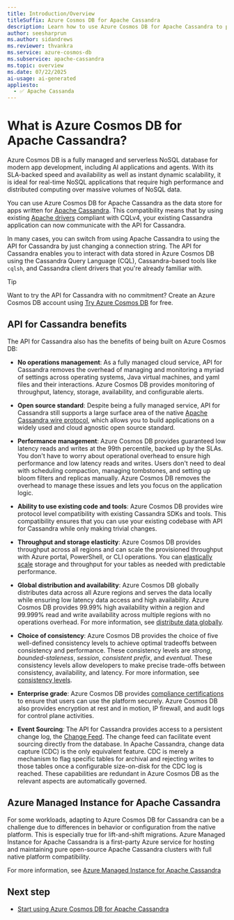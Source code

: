 ```yaml
---
title: Introduction/Overview
titleSuffix: Azure Cosmos DB for Apache Cassandra
description: Learn how to use Azure Cosmos DB for Apache Cassandra to power existing and new applications with Cassandra drivers and CQL.
author: seesharprun
ms.author: sidandrews
ms.reviewer: thvankra
ms.service: azure-cosmos-db
ms.subservice: apache-cassandra
ms.topic: overview
ms.date: 07/22/2025
ai-usage: ai-generated
appliesto:
  - ✅ Apache Cassanda
---
```


# What is Azure Cosmos DB for Apache Cassandra?

Azure Cosmos DB is a fully managed and serverless NoSQL database for modern app development, including AI applications and agents. With its SLA-backed speed and availability as well as instant dynamic scalability, it is ideal for real-time NoSQL applications that require high performance and distributed computing over massive volumes of NoSQL data.

<!-- COPILOT: Don't edit above this line -->

You can use Azure Cosmos DB for Apache Cassandra as the data store for apps written for [Apache Cassandra](https://cassandra.apache.org). This compatibility means that by using existing [Apache drivers](https://cassandra.apache.org/doc/stable/cassandra/getting-started/drivers.html) compliant with CQLv4, your existing Cassandra application can now communicate with the API for Cassandra. 

In many cases, you can switch from using Apache Cassandra to using the API for Cassandra by just changing a connection string. The API for Cassandra enables you to interact with data stored in Azure Cosmos DB using the Cassandra Query Language (CQL), Cassandra-based tools like `cqlsh`, and Cassandra client drivers that you're already familiar with.

> [!TIP]
> Want to try the API for Cassandra with no commitment? Create an Azure Cosmos DB account using [Try Azure Cosmos DB](../try-free.md) for free.

## API for Cassandra benefits

The API for Cassandra also has the benefits of being built on Azure Cosmos DB:

- **No operations management**: As a fully managed cloud service, API for Cassandra removes the overhead of managing and monitoring a myriad of settings across operating systems, Java virtual machines, and yaml files and their interactions. Azure Cosmos DB provides monitoring of throughput, latency, storage, availability, and configurable alerts.

- **Open source standard**: Despite being a fully managed service, API for Cassandra still supports a large surface area of the native [Apache Cassandra wire protocol](support.md), which allows you to build applications on a widely used and cloud agnostic open source standard.

- **Performance management**: Azure Cosmos DB provides guaranteed low latency reads and writes at the 99th percentile, backed up by the SLAs. You don't have to worry about operational overhead to ensure high performance and low latency reads and writes. Users don't need to deal with scheduling compaction, managing tombstones, and setting up bloom filters and replicas manually. Azure Cosmos DB removes the overhead to manage these issues and lets you focus on the application logic.

- **Ability to use existing code and tools**: Azure Cosmos DB provides wire protocol level compatibility with existing Cassandra SDKs and tools. This compatibility ensures that you can use your existing codebase with API for Cassandra while only making trivial changes.

- **Throughput and storage elasticity**: Azure Cosmos DB provides throughput across all regions and can scale the provisioned throughput with Azure portal, PowerShell, or CLI operations. You can [elastically scale](scale-account-throughput.md) storage and throughput for your tables as needed with predictable performance.

- **Global distribution and availability**: Azure Cosmos DB globally distributes data across all Azure regions and serves the data locally while ensuring low latency data access and high availability. Azure Cosmos DB provides 99.99% high availability within a region and 99.999% read and write availability across multiple regions with no operations overhead. For more information, see [distribute data globally](../distribute-data-globally.md).

- **Choice of consistency**: Azure Cosmos DB provides the choice of five well-defined consistency levels to achieve optimal tradeoffs between consistency and performance. These consistency levels are *strong*, *bounded-staleness*, *session*, *consistent prefix*, and *eventual*. These consistency levels allow developers to make precise trade-offs between consistency, availability, and latency. For more information, see [consistency levels](../consistency-levels.md).

- **Enterprise grade**: Azure Cosmos DB provides [compliance certifications](https://www.microsoft.com/trust-center) to ensure that users can use the platform securely. Azure Cosmos DB also provides encryption at rest and in motion, IP firewall, and audit logs for control plane activities.

- **Event Sourcing**: The API for Cassandra provides access to a persistent change log, the [Change Feed](change-feed.md). The change feed can facilitate event sourcing directly from the database. In Apache Cassandra, change data capture (CDC) is the only equivalent feature. CDC is merely a mechanism to flag specific tables for archival and rejecting writes to those tables once a configurable size-on-disk for the CDC log is reached. These capabilities are redundant in Azure Cosmos DB as the relevant aspects are automatically governed.

<!-- COPILOT: Don't edit below this line -->

## Azure Managed Instance for Apache Cassandra

For some workloads, adapting to Azure Cosmos DB for Cassandra can be a challenge due to differences in behavior or configuration from the native platform. This is especially true for lift-and-shift migrations. Azure Managed Instance for Apache Cassandra is a first-party Azure service for hosting and maintaining pure open-source Apache Cassandra clusters with full native platform compatibility.

For more information, see [Azure Managed Instance for Apache Cassandra](../../managed-instance-apache-cassandra/introduction.md)

## Next step

- [Start using Azure Cosmos DB for Apache Cassandra](quickstart-python.md)
